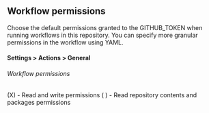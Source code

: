## Workflow permissions

Choose the default permissions granted to the GITHUB_TOKEN when running workflows in this repository. You can specify more granular permissions in the workflow using YAML. 

#### Settings > Actions > General 

###### Workflow permissions

(X) - Read and write permissions
( ) - Read repository contents and packages permissions

